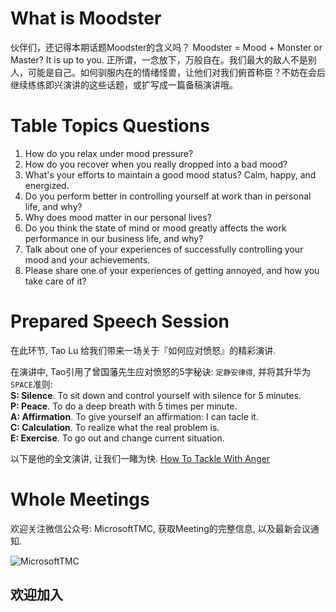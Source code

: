 # What is Moodster
伙伴们，还记得本期话题Moodster的含义吗？
Moodster = Mood + Monster or Master? It is up to you. 
正所谓，一念放下，万般自在。我们最大的敌人不是别人，可能是自己。如何驯服内在的情绪怪兽，让他们对我们俯首称臣？不妨在会后继续练练即兴演讲的这些话题，或扩写成一篇备稿演讲哦。

# Table Topics Questions
 1. How do you relax under mood pressure?
 2. How do you recover when you really dropped into a bad mood?
 3. What's your efforts to maintain a good mood status? Calm, happy, and energized.
 4. Do you perform better in controlling yourself at work than in personal life, and why? 
 5. Why does mood matter in our personal lives?
 6. Do you think the state of mind or mood greatly affects the work performance in our business life, and why?
 7. Talk about one of your experiences of successfully controlling your mood and your achievements.
 8. Please share one of your experiences of getting annoyed, and how you take care of it?

# Prepared Speech Session
在此环节, Tao Lu 给我们带来一场关于『如何应对愤怒』的精彩演讲.

在演讲中, Tao引用了曾国藩先生应对愤怒的5字秘诀: `定静安律得`, 并将其升华为`SPACE`准则:<br>
**S: Silence**. To sit down and control yourself with silence for 5 minutes. <br>
**P: Peace**. To do a deep breath with 5 times per minute. <br>
**A: Affirmation**.  To give yourself an affirmation: I can tacle it. <br>
**C: Calculation**. To realize what the real problem is. <br>
**E: Exercise**. To go out and change current situation.

以下是他的全文演讲, 让我们一睹为快.
[How To Tackle With Anger](https://www.aliyundrive.com/s/EegnnqFH6Ac)


# Whole Meetings
欢迎关注微信公众号: MicrosoftTMC, 获取Meeting的完整信息, 以及最新会议通知.

![MicrosoftTMC](https://user-images.githubusercontent.com/24701101/175764679-8d840fe7-b47c-4bf5-a031-c9b39fdaac66.png)
## 欢迎加入
